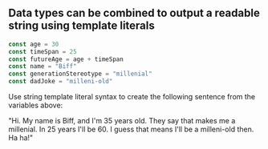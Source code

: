 ## Data types can be combined to output a readable string using template literals

```js
const age = 30
const timeSpan = 25
const futureAge = age + timeSpan
const name = "Biff"
const generationStereotype = "millenial"
const dadJoke = "milleni-old"
```
Use string template literal syntax to create the following sentence from the variables above:

"Hi. My name is Biff, and I'm 35 years old. They say that makes me a millenial. In 25 years I'll be 60. I guess that means I'll be a milleni-old then. Ha ha!"
